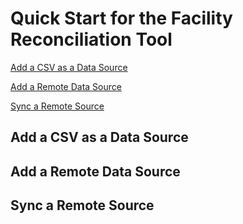 # Quick Start for the Facility Reconciliation Tool

[Add a CSV as a Data Source](#add-a-source) 

[Add a Remote Data Source](#add-a-remote-data-source) 

[Sync a Remote Source](#sync-a-remote-source) 

## Add a CSV as a Data Source

## Add a Remote Data Source

## Sync a Remote Source